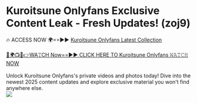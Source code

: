 # Kuroitsune Onlyfans Exclusive Content Leak - Fresh Updates! (zoj9)

🔥 ACCESS NOW 🌍==►► <a href="https://tinyurl.com/kvy9nzfs" rel="nofollow">Kuroitsune Onlyfans Latest Collection</a>
<br><br>
[🔴🌍📺📱👉WA𝚃CH Now==►► CLICK HERE TO Kuroitsune Onlyfans 𝚆𝙰𝚃𝙲𝙷 NOW](https://tinyurl.com/kvy9nzfs)
<br><br>
Unlock Kuroitsune Onlyfans's private videos and photos today! Dive into the newest 2025 content updates and explore exclusive material you won’t find anywhere else.
<br>
<a href="https://tinyurl.com/kvy9nzfs" rel="nofollow" data-target="animated-image.originalLink"><img src="https://camo.githubusercontent.com/8a4f000d20f83aca3bf7ec5f350d767afa0574a8a352519fd8cfa583a6f93a33/68747470733a2f2f692e696d6775722e636f6d2f644a486b345a712e676966" data-canonical-src="https://i.imgur.com/dJHk4Zq.gif" style="max-width: 100%; display: inline-block;" data-target="animated-image.originalImage"></a>
<br>
